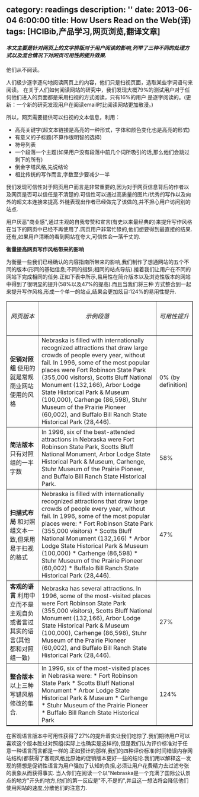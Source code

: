 category: readings
description: ''
date: 2013-06-04 6:00:00
title: How Users Read on the Web(译)
tags: [HCIBib,产品学习,网页浏览,翻译文章]
---

<h4><em>本文主要是针对网页上的文字排版对于用户阅读的影响,列举了三种不同的处理方式以及混合情况下对网页可用性的提升效果.</em></h4>
他们从不阅读。

人们极少逐字逐句地阅读网页上的内容，他们只是扫视页面，选取某些字词语句来阅读。 在关于人们如何阅读网站的研究中，我们发现大概79%的测试用户对于任何他们进入的页面都是采用扫视的方式阅读，只有16%的用户 是逐字阅读的。(更新：一个新的研究发现用户在阅读email时比阅读网站更加散漫。)

所以，网页需要提供可以扫视的文本信息，利用：
<ul>
	<li>高亮关键字(超文本链接是高亮的一种形式，字体和颜色变化也是高亮的形式)</li>
	<li>有意义的子标题(不算作很明智的选择)</li>
	<li>符号列表</li>
	<li>一个段落一个主题(如果用户没有段落中前几个词所吸引的话,那么他们会跳过剩下的所有)</li>
	<li>倒金字塔风格,先说结论</li>
	<li>相比传统的写作而言,字数至少要减少一半</li>
</ul>
我们发现可信性对于网页用户而言是非常重要的,因为对于网页信息背后的作者以及网页是否可以信任是不清楚的.可信性可以通过高质量的图片/优秀的写作以及向外的超文本连接来提高.外链表现出作者已经做完了该做的,并不担心用户访问别的站点.

用户厌恶"商业感",通过主观的自我夸赞和宣言(有史以来最经典的)来提升写作风格在当下的网页中已经不再使用了.网页用户非常忙碌的,他们想要得到最直接的结果.还有,如果用户清晰的看到网站在夸大,可信性会一落千丈的.

<strong>衡量提高网页写作风格带来的影响</strong>

为衡量一些我们已经确认的内容指南所带来的影响,我们制作了想通网站的五个不同的版本(形同的基础信息;不同的措辞;相同的站点导航).接着我们让用户在不同的网站下完成相同的任务.正如下表中所示,易用性在简介版本以及浏览性版本的网站中得到了很明显的提升(58%以及47%的提高).而且当我们将三种 方式整合到一起来提升写作风格,形成一个单一的站点,结果会更加炫目:124%的易用性提升.
<table border="solid">
<tbody>
<tr>
<th>
<h6>网页版本</h6>
</th>
<th>
<h6>示例段落</h6>
</th>
<th>
<h6>可用性提升</h6>
</th>
</tr>
<tr>
<td><strong>促销对照组</strong> 使用的就是常规商业网站使用的风格</td>
<td>Nebraska is filled with internationally recognized attractions that draw large crowds of people every year, without fail. In 1996, some of the most popular places were Fort Robinson State Park (355,000 visitors), Scotts Bluff National Monument (132,166), Arbor Lodge State Historical Park &amp; Museum (100,000), Carhenge (86,598), Stuhr Museum of the Prairie Pioneer (60,002), and Buffalo Bill Ranch State Historical Park (28,446).</td>
<td>0% (by definition)</td>
</tr>
<tr>
<td><strong>简洁版本</strong>只有对照组的一半字数</td>
<td>In 1996, six of the best-attended attractions in Nebraska were Fort Robinson State Park, Scotts Bluff National Monument, Arbor Lodge State Historical Park &amp; Museum, Carhenge, Stuhr Museum of the Prairie Pioneer, and Buffalo Bill Ranch State Historical Park.</td>
<td>58%</td>
</tr>
<tr>
<td><strong>扫描式布局</strong> 和对照组文本一致,但采用易于扫视的格式</td>
<td>Nebraska is filled with internationally recognized attractions that draw large crowds of people every year, without fail. In 1996, some of the most popular places were:
* Fort Robinson State Park (355,000 visitors)
* Scotts Bluff National Monument (132,166)
* Arbor Lodge State Historical Park &amp; Museum (100,000)
* Carhenge (86,598)
* Stuhr Museum of the Prairie Pioneer (60,002)
* Buffalo Bill Ranch State Historical Park (28,446).</td>
<td>47%</td>
</tr>
<tr>
<td><strong>客观的语言</strong> 利用中立而不是主观自负或者言过其实的语言(其他都和对照组一致)</td>
<td>Nebraska has several attractions. In 1996, some of the most-visited places were Fort Robinson State Park (355,000 visitors), Scotts Bluff National Monument (132,166), Arbor Lodge State Historical Park &amp; Museum (100,000), Carhenge (86,598), Stuhr Museum of the Prairie Pioneer (60,002), and Buffalo Bill Ranch State Historical Park (28,446).</td>
<td>27%</td>
</tr>
<tr>
<td><strong>整合版本</strong>以上三种写错风格修改的集合.</td>
<td>In 1996, six of the most-visited places in Nebraska were:
* Fort Robinson State Park
* Scotts Bluff National Monument
* Arbor Lodge State Historical Park &amp; Museum
* Carhenge
* Stuhr Museum of the Prairie Pioneer
* Buffalo Bill Ranch State Historical Park</td>
<td>124%</td>
</tr>
</tbody>
</table>
在客观语言版本中可用性获得了27%的提升着实让我们吃惊了.我们期待用户可以喜欢这个版本胜过对照组(实际上也确实是这样的),但是我们认为评价标准对于任意一种语言而言都是一样的.正如预计的那样,我们的四种评价标准(时间错误内存网站结构)都获得了客观风格比原始的促销版本更好一些的结论.我们用以解释这一发现的猜想是促销性语言为用户强加了认知的负担,必须让用户花费精力去过滤夸张的表象从而获得事实. 当人你们在阅读一个以"Nebraska是一个充满了国际公认景点的地方"开头的地方,他们的第一反应是"不,不是的",并且这一想法将会降低他们使用网站的速度,分散他们的注意力.
